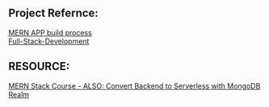 


## Project Refernce:
[MERN APP build process](https://github.com/GlennOu66304/Social_app/blob/main/README.md)  
[Full-Stack-Development](https://github.com/GlennOu66304/Full-Stack-Development)  
## RESOURCE:
[MERN Stack Course - ALSO: Convert Backend to Serverless with MongoDB Realm](https://www.youtube.com/watch?v=mrHNSanmqQ4&t=0s)  